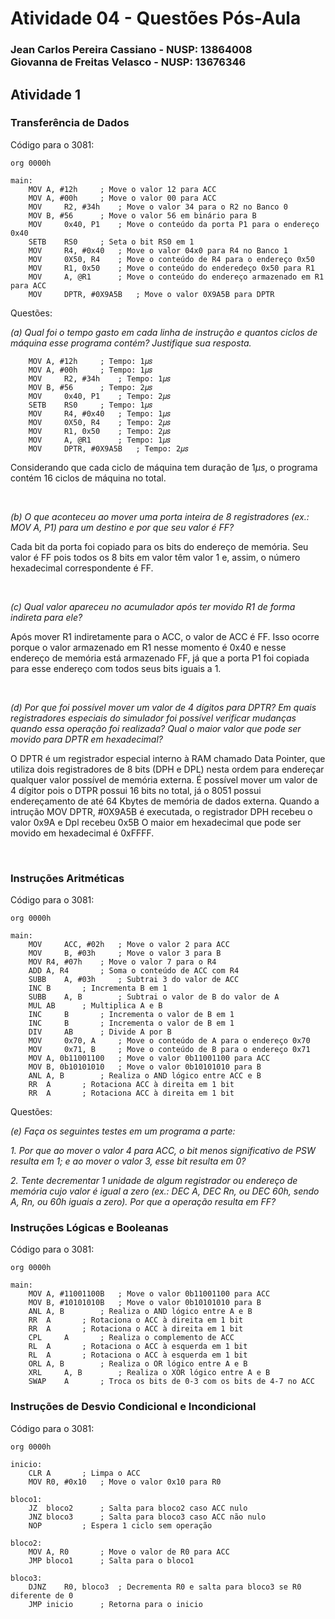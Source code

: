 # Atividade 04 - Questões Pós-Aula

### Jean Carlos Pereira Cassiano - NUSP: 13864008 <br> Giovanna de Freitas Velasco - NUSP: 13676346

## Atividade 1

### Transferência de Dados
Código para o 3081:

```assembly
org	0000h
       
main:
	MOV	A, #12h		; Move o valor 12 para ACC
	MOV	A, #00h		; Move o valor 00 para ACC
 	MOV 	R2, #34h	; Move o valor 34 para o R2 no Banco 0
 	MOV	B, #56		; Move o valor 56 em binário para B
	MOV 	0x40, P1	; Move o conteúdo da porta P1 para o endereço 0x40
	SETB	RS0		; Seta o bit RS0 em 1
	MOV 	R4, #0x40	; Move o valor 04x0 para R4 no Banco 1
 	MOV 	0X50, R4	; Move o conteúdo de R4 para o endereço 0x50
 	MOV 	R1, 0x50	; Move o conteúdo do enderedeço 0x50 para R1
	MOV 	A, @R1		; Move o conteúdo do endereço armazenado em R1 para ACC
	MOV 	DPTR, #0X9A5B	; Move o valor 0X9A5B para DPTR
```
Questões:

*(a) Qual foi o tempo gasto em cada linha de instrução e quantos ciclos de máquina esse programa contém? Justifique sua resposta.*

```assembly
	MOV	A, #12h		; Tempo: 1𝜇𝑠
	MOV	A, #00h		; Tempo: 1𝜇𝑠
	MOV 	R2, #34h	; Tempo: 1𝜇𝑠
	MOV	B, #56		; Tempo: 2𝜇𝑠
	MOV 	0x40, P1	; Tempo: 2𝜇𝑠
	SETB	RS0		; Tempo: 1𝜇𝑠
	MOV 	R4, #0x40	; Tempo: 1𝜇𝑠
	MOV 	0X50, R4	; Tempo: 2𝜇𝑠
	MOV 	R1, 0x50	; Tempo: 2𝜇𝑠
	MOV 	A, @R1		; Tempo: 1𝜇𝑠
	MOV 	DPTR, #0X9A5B	; Tempo: 2𝜇𝑠
```
Considerando que cada ciclo de máquina tem duração de $1 \mu s$, o programa contém 16 ciclos de máquina no total.

<br>

*(b) O que aconteceu ao mover uma porta inteira de 8 registradores (ex.: MOV A, P1) para um destino e por que seu valor é FF?*

Cada bit da porta foi copiado para os bits do endereço de memória. Seu valor é FF pois todos os 8 bits em valor têm valor 1 e, assim, o número hexadecimal correspondente é FF.

<br>

*(c) Qual valor apareceu no acumulador após ter movido R1 de forma indireta para ele?*

Após mover R1 indiretamente para o ACC, o valor de ACC é FF. Isso ocorre porque o valor armazenado em R1 nesse momento é 0x40 e nesse endereço de memória está armazenado FF, já que a porta P1 foi copiada para esse endereço com todos seus bits iguais a 1.

<br>

*(d) Por que foi possível mover um valor de 4 dígitos para DPTR? Em quais registradores especiais do simulador foi possível verificar mudanças quando essa operação foi realizada? Qual o maior valor que pode ser movido para DPTR em hexadecimal?*

O DPTR é um registrador especial interno à RAM chamado Data Pointer, que utiliza dois registradores de 8 bits (DPH e DPL) nesta ordem para endereçar qualquer valor possível de memória externa. É possível mover um valor de 4 dígitor pois o DTPR possui 16 bits no total, já o 8051 possui endereçamento de até 64 Kbytes de memória de dados externa. Quando a intrução MOV DPTR, #0X9A5B é executada, o registrador DPH recebeu o valor 0x9A e Dpl recebeu 0x5B O maior em hexadecimal que pode ser movido em hexadecimal é 0xFFFF.

<br>

### Instruções Aritméticas
Código para o 3081:

```assembly
org	0000h

main:
	MOV 	ACC, #02h	; Move o valor 2 para ACC
	MOV 	B, #03h		; Move o valor 3 para B
	MOV	R4, #07h	; Move o valor 7 para o R4
	ADD	A, R4		; Soma o conteúdo de ACC com R4
	SUBB	A, #03h		; Subtrai 3 do valor de ACC
	INC	B		; Incrementa B em 1
	SUBB	A, B		; Subtrai o valor de B do valor de A
	MUL	AB		; Multiplica A e B
	INC 	B		; Incrementa o valor de B em 1
	INC 	B		; Incrementa o valor de B em 1
	DIV 	AB		; Divide A por B
	MOV 	0x70, A		; Move o conteúdo de A para o endereço 0x70
	MOV 	0x71, B		; Move o conteúdo de B para o endereço 0x71
	MOV	A, 0b11001100	; Move o valor 0b11001100 para ACC
	MOV	B, 0b10101010	; Move o valor 0b10101010 para B
	ANL	A, B		; Realiza o AND lógico entre ACC e B
	RR	A		; Rotaciona ACC à direita em 1 bit
	RR	A		; Rotaciona ACC à direita em 1 bit
```

Questões:

*(e) Faça os seguintes testes em um programa a parte:*

*1. Por que ao mover o valor 4 para ACC, o bit menos significativo de PSW resulta em 1; e ao mover o valor 3, esse bit resulta em 0?*


*2. Tente decrementar 1 unidade de algum registrador ou endereço de memória cujo valor é igual a zero (ex.: DEC A, DEC Rn, ou DEC 60h, sendo A, Rn, ou 60h iguais a zero). Por que a operação resulta em FF?*

### Instruções Lógicas e Booleanas
Código para o 3081:

```assembly
org	0000h

main:
	MOV	A, #11001100B	; Move o valor 0b11001100 para ACC
	MOV	B, #10101010B	; Move o valor 0b10101010 para B
	ANL	A, B		; Realiza o AND lógico entre A e B
	RR	A		; Rotaciona o ACC à direita em 1 bit
	RR	A		; Rotaciona o ACC à direita em 1 bit
	CPL 	A		; Realiza o complemento de ACC
	RL	A		; Rotaciona o ACC à esquerda em 1 bit
	RL	A		; Rotaciona o ACC à esquerda em 1 bit
	ORL	A, B		; Realiza o OR lógico entre A e B
	XRL 	A, B		; Realiza o XOR lógico entre A e B
	SWAP 	A		; Troca os bits de 0-3 com os bits de 4-7 no ACC
```

### Instruções de Desvio Condicional e Incondicional
Código para o 3081:

```assembly
org	0000h

inicio:
	CLR	A		; Limpa o ACC
	MOV	R0, #0x10	; Move o valor 0x10 para R0

bloco1:
	JZ	bloco2		; Salta para bloco2 caso ACC nulo
	JNZ	bloco3		; Salta para bloco3 caso ACC não nulo
	NOP			; Espera 1 ciclo sem operação
	
bloco2:
	MOV	A, R0		; Move o valor de R0 para ACC
	JMP	bloco1		; Salta para o bloco1

bloco3:
	DJNZ	R0, bloco3	; Decrementa R0 e salta para bloco3 se R0 diferente de 0
	JMP	inicio		; Retorna para o inicio

```
